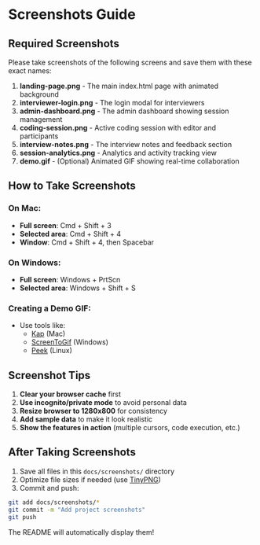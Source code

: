 # Screenshots Guide

## Required Screenshots

Please take screenshots of the following screens and save them with these exact names:

1. **landing-page.png** - The main index.html page with animated background
2. **interviewer-login.png** - The login modal for interviewers
3. **admin-dashboard.png** - The admin dashboard showing session management
4. **coding-session.png** - Active coding session with editor and participants
5. **interview-notes.png** - The interview notes and feedback section
6. **session-analytics.png** - Analytics and activity tracking view
7. **demo.gif** - (Optional) Animated GIF showing real-time collaboration

## How to Take Screenshots

### On Mac:
- **Full screen**: Cmd + Shift + 3
- **Selected area**: Cmd + Shift + 4
- **Window**: Cmd + Shift + 4, then Spacebar

### On Windows:
- **Full screen**: Windows + PrtScn
- **Selected area**: Windows + Shift + S

### Creating a Demo GIF:
- Use tools like:
  - [Kap](https://getkap.co/) (Mac)
  - [ScreenToGif](https://www.screentogif.com/) (Windows)
  - [Peek](https://github.com/phw/peek) (Linux)

## Screenshot Tips

1. **Clear your browser cache** first
2. **Use incognito/private mode** to avoid personal data
3. **Resize browser to 1280x800** for consistency
4. **Add sample data** to make it look realistic
5. **Show the features in action** (multiple cursors, code execution, etc.)

## After Taking Screenshots

1. Save all files in this `docs/screenshots/` directory
2. Optimize file sizes if needed (use [TinyPNG](https://tinypng.com/))
3. Commit and push:

```bash
git add docs/screenshots/*
git commit -m "Add project screenshots"
git push
```

The README will automatically display them!